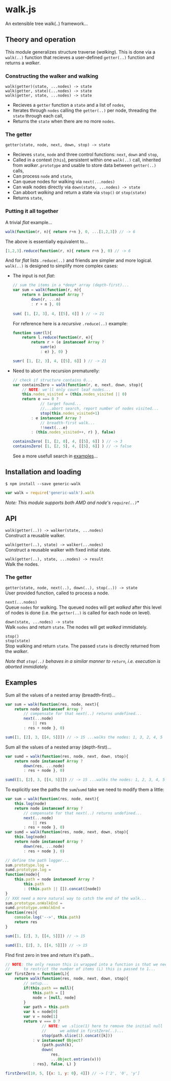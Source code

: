 # walk.js

An extensible tree walk(..) framework...


## Theory and operation

This module generalizes structure traverse (*walking*). This is done via a `walk(..)` function that recieves a user-defined `getter(..)` function and returns a *walker*.


### Constructing the walker and walking

`walk(getter)(state, ...nodes) -> state`  
`walk(getter, state)(...nodes) -> state`  
`walk(getter, state, ...nodes) -> state`  
- Recieves a `getter` function a `state` and a list of `nodes`,
- Iterates through `nodes` calling the `getter(..)` per node, threading the `state` through each call,
- Returns the `state` when there are no more `nodes`.


### The getter

`getter(state, node, next, down, stop) -> state`  
- Recieves `state`, `node` and three control functions: `next`, `down` and `stop`,
- Called in a context (`this`), persistent within one `walk(..)` call, inherited from *walker*`.prototype` and usable to store data between `getter(..)` calls,
- Can process `node` and `state`,
- Can queue nodes for walking via `next(...nodes)`
- Can walk nodes directly via `down(state, ...nodes) -> state`
- Can abbort *walking* and return a state via `stop()` or `stop(state)`
- Returns `state`,


### Putting it all together

A trivial *flat* example...
```javascript
walk(function(r, n){ return r+n }, 0, ...[1,2,3]) // -> 6
```

The above is essentially equivalent to...
```javascript
[1,2,3].reduce(function(r, n){ return r+n }, 0) // -> 6
```

And for *flat* lists `.reduce(..)` and friends are simpler and more logical. `walk(..)` is designed to simplify more complex cases:

- The input is not *flat*:
	```javascript
	// sum the items in a *deep* array (depth-first)...
	var sum = walk(function(r, n){
		return n instanceof Array ?
			down(r, ...n)
			: r + n }, 0) 
			
	sum( [1, [2, 3], 4, [[5], 6]] ) // -> 21
	```
	For reference here is a *recursive* `.reduce(..)` example:
	```javascript
	function sumr(l){
		return l.reduce(function(r, e){
			return r + (e instanceof Array ?
				sumr(e)
				: e) }, 0) }

	sumr( [1, [2, 3], 4, [[5], 6]] ) // -> 21
	```

- Need to abort the recursion prematurelly:
	```javascript
	// check if structure contains 0...
	var containsZero = walk(function(r, e, next, down, stop){
		// NOTE: we'll only count leaf nodes...
		this.nodes_visited = (this.nodes_visited || 0)
		return e === 0 ? 
				// target found...
				//...abort search, report number of nodes visited...
				stop(this.nodes_visited+1)
			: e instanceof Array ?
				// breadth-first walk...
				!!next(...e)
			: (this.nodes_visited++, r) }, false)

	containsZero( [1, [2, 0], 4, [[5], 6]] ) // -> 3
	containsZero( [1, [2, 5], 4, [[5], 6]] ) // -> false
	```
	See a more usefull search in [examples](#examples)...


## Installation and loading

```shell
$ npm install --save generic-walk
```

```javascript
var walk = require('generic-walk').walk
```

*Note: This module supports both AMD and node's `require(..)`**


## API

`walk(getter(..)) -> walker(state, ...nodes)`  
Construct a reusable walker.


`walk(getter(..), state) -> walker(...nodes)`  
Construct a reusable walker with fixed initial state.


`walk(getter(..), state, ...nodes) -> result`  
Walk the nodes.


### The getter

`getter(state, node, next(..), down(..), stop(..)) -> state`  
User provided function, called to process a node.


`next(...nodes)`  
Queue `nodes` for walking. The queued nodes will get *walked* after this level of nodes is done (i.e. the `getter(..)` is called for each node on level).


`down(state, ...nodes) -> state`  
Walk `nodes` and return `state`. The nodes will get *walked* immidiately.


`stop()`  
`stop(state)`  
Stop walking and return `state`. The passed `state` is directly returned from the *walker*.

*Note that `stop(..)` behaves in a similar manner to `return`, i.e. execution is aborted immidiately.*


## Examples

Sum all the values of a nested array (breadth-first)...
```javascript
var sum = walk(function(res, node, next){
	return node instanceof Array ?
		// compensate for that next(..) returns undefined...
		next(...node) 
			|| res
		: res + node }, 0)

sum([1, [2], 3, [[4, 5]]]) // -> 15 ...walks the nodes: 1, 3, 2, 4, 5
```

Sum all the values of a nested array (depth-first)...
```javascript
var sumd = walk(function(res, node, next, down, stop){
	return node instanceof Array ?
		down(res, ...node)
		: res + node }, 0)

sumd([1, [2], 3, [[4, 5]]]) // -> 15 ...walks the nodes: 1, 2, 3, 4, 5
```

To explicitly see the paths the `sum`/`sumd` take we need to modify them a little:
```javascript
var sum = walk(function(res, node, next){
	this.log(node)
	return node instanceof Array ?
		// compensate for that next(..) returns undefined...
		next(...node) 
			|| res
		: res + node }, 0)
var sumd = walk(function(res, node, next, down, stop){
	this.log(node)
	return node instanceof Array ?
		down(res, ...node)
		: res + node }, 0)

// define the path logger...
sum.prototype.log = 
sumd.prototype.log =
function(node){
	this.path = node instanceof Array ?
		this.path
		: (this.path || []).concat([node])
} 
// XXX need a more natural way to catch the end of the walk...
sum.prototype.onWalkEnd = 
sumd.prototype.onWalkEnd = 
function(res){ 
	console.log('-->', this.path)
	return res
}

sum([1, [2], 3, [[4, 5]]]) // -> 15

sumd([1, [2], 3, [[4, 5]]]) // -> 15
```

FInd first zero in tree and return it's path...
```javascript
// NOTE: the only reason this is wrapped into a function is that we need
//  	to restrict the number of items (L) this is passed to 1...
var firstZero = function(L){
	return walk(function(res, node, next, down, stop){
		// setup...
		if(this.path == null){
			this.path = []
			node = [null, node]
		}
		var path = this.path
		var k = node[0]
		var v = node[1]
		return v === 0 ?
				// NOTE: we .slice(1) here to remove the initial null
				//		we added in firstZero(..)...
				stop(path.slice(1).concat([k]))
			: v instanceof Object?
				(path.push(k), 
				down(
					res, 
					...Object.entries(v)))
			: res}, false, L) }

firstZero([10, 5, [{x: 1, y: 0}, 4]]) // -> ['2', '0', 'y']
```


